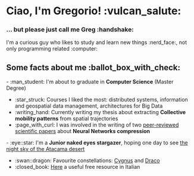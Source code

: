 <h1>Ciao, I'm Gregorio! :vulcan_salute: </h1>
<h3>... but please just call me Greg :handshake:</h3>

<p>I'm a curious guy who likes to study and learn new things :nerd_face:, not only programming related :computer:</p>

<h2>Some facts about me :ballot_box_with_check:</h2>
- :man_student: I'm about to graduate in <b>Computer Science</b> (Master Degree)
    <ul>
        <li>:star_struck: Courses I liked the most: distributed systems, information and geospatial data management, architectures for Big Data</li>
        <li>:writing_hand: Currently writing my thesis about extracting <b>Collective mobility patterns</b> from spatial trajectories</li>
        <li>:page_with_curl: I was involved in the writing of two <a href="https://scholar.google.com/citations?hl=en&user=q7-hjoYAAAAJ">peer-reviewed scientific papers</a> about <b>Neural Networks compression</b></li>
    </ul>
- :eye::star: I'm a <b>Junior naked eyes stargazer</b>, hoping one day to see <a href="https://www.youtube.com/watch?v=JGc_2eAy8-g&ab_channel=DanieleGasparri">the night sky of the Atacama desert</a>
    <ul> 
        <li>:swan::dragon: Favourite constellations: <a href="https://en.wikipedia.org/wiki/Cygnus_(constellation)">Cygnus</a> and <a href="https://en.wikipedia.org/wiki/Draco_(constellation)">Draco</a></li>
        <li>:closed_book: <a href="https://it.m.wikibooks.org/wiki/Osservare_il_cielo">Here</a> a useful free resource in Italian</li>
    </ul>
</ul>

<!---
gregcs/gregcs is a ✨ special ✨ repository because its `README.md` (this file) appears on your GitHub profile.
You can click the Preview link to take a look at your changes.
--->
